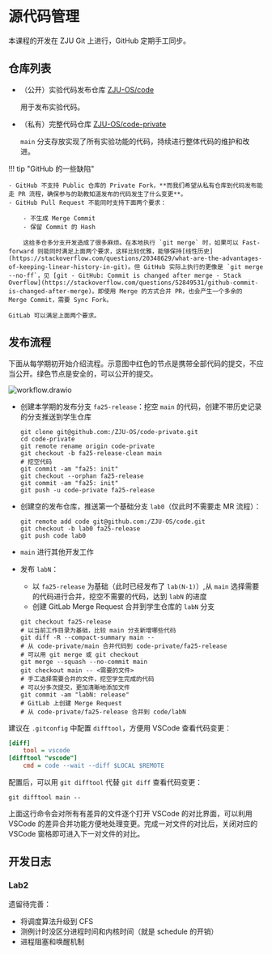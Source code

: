 # 源代码管理

本课程的开发在 ZJU Git 上进行，GitHub 定期手工同步。

## 仓库列表

- （公开）实验代码发布仓库 [ZJU-OS/code](https://git.zju.edu.cn/os/code)

    用于发布实验代码。

- （私有）完整代码仓库 [ZJU-OS/code-private](https://git.zju.edu.cn/os/code-private)

    `main` 分支存放实现了所有实验功能的代码，持续进行整体代码的维护和改进。

!!! tip "GitHub 的一些缺陷"

    - GitHub 不支持 Public 仓库的 Private Fork，**而我们希望从私有仓库到代码发布能走 PR 流程，确保参与的助教知道发布的代码发生了什么变更**。
    - GitHub Pull Request 不能同时支持下面两个要求：

        - 不生成 Merge Commit
        - 保留 Commit 的 Hash

        这给多仓多分支开发造成了很多麻烦。在本地执行 `git merge` 时，如果可以 Fast-forward 则能同时满足上面两个要求，这样比较优雅，能够保持[线性历史](https://stackoverflow.com/questions/20348629/what-are-the-advantages-of-keeping-linear-history-in-git)。但 GitHub 实际上执行的更像是 `git merge --no-ff`，见 [git - GitHub: Commit is changed after merge - Stack Overflow](https://stackoverflow.com/questions/52849531/github-commit-is-changed-after-merge)。即使用 Merge 的方式合并 PR，也会产生一个多余的 Merge Commit，需要 Sync Fork。

    GitLab 可以满足上面两个要求。

## 发布流程

下面从每学期初开始介绍流程。示意图中红色的节点是携带全部代码的提交，不应当公开。绿色节点是安全的，可以公开的提交。

![workflow.drawio](workflow.drawio)

- 创建本学期的发布分支 `fa25-release`：挖空 `main` 的代码，创建不带历史记录的分支推送到学生仓库

    ```shell
    git clone git@github.com:/ZJU-OS/code-private.git
    cd code-private
    git remote rename origin code-private
    git checkout -b fa25-release-clean main
    # 挖空代码
    git commit -am "fa25: init"
    git checkout --orphan fa25-release
    git commit -am "fa25: init"
    git push -u code-private fa25-release
    ```

- 创建空的发布仓库，推送第一个基础分支 `lab0`（仅此时不需要走 MR 流程）：

    ```shell
    git remote add code git@github.com:/ZJU-OS/code.git
    git checkout -b lab0 fa25-release
    git push code lab0
    ```

- `main` 进行其他开发工作
- 发布 `labN`：
    - 以 `fa25-release` 为基础（此时已经发布了 `lab(N-1)`）,从 `main` 选择需要的代码进行合并，挖空不需要的代码，达到 `labN` 的进度
    - 创建 GitLab Merge Request 合并到学生仓库的 `labN` 分支

    ```shell
    git checkout fa25-release
    # 以当前工作目录为基础，比较 main 分支新增哪些代码
    git diff -R --compact-summary main --
    # 从 code-private/main 合并代码到 code-private/fa25-release
    # 可以用 git merge 或 git checkout
    git merge --squash --no-commit main
    git checkout main -- <需要的文件>
    # 手工选择需要合并的文件，挖空学生完成的代码
    # 可以分多次提交，更加清晰地添加文件
    git commit -am "labN: release"
    # GitLab 上创建 Merge Request
    # 从 code-private/fa25-release 合并到 code/labN
    ```

建议在 `.gitconfig` 中配置 `difftool`，方便用 VSCode 查看代码变更：

```ini title="~/.gitconfig"
[diff]
    tool = vscode
[difftool "vscode"]
    cmd = code --wait --diff $LOCAL $REMOTE
```

配置后，可以用 `git difftool` 代替 `git diff` 查看代码变更：

```shell
git difftool main --
```

上面这行命令会对所有有差异的文件逐个打开 VSCode 的对比界面，可以利用 VSCode 的差异合并功能方便地处理变更。完成一对文件的对比后，关闭对应的 VSCode 窗格即可进入下一对文件的对比。

## 开发日志

### Lab2

遗留待完善：

- 将调度算法升级到 CFS
- 测例计时没区分进程时间和内核时间（就是 schedule 的开销）
- 进程阻塞和唤醒机制
